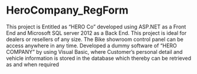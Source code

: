 # HeroCompany_RegForm
This project is Entitled as “HERO Co” developed using ASP.NET as a Front End and Microsoft SQL server 2012 as a Back End. This project is ideal for dealers or resellers of any size. The Bike showroom control panel can be access anywhere in any time.
Developed a dummy software of “HERO COMPANY” by using Visual Basic, where Customer’s personal detail and vehicle information is stored in the database which thereby can be retrieved as and when required
